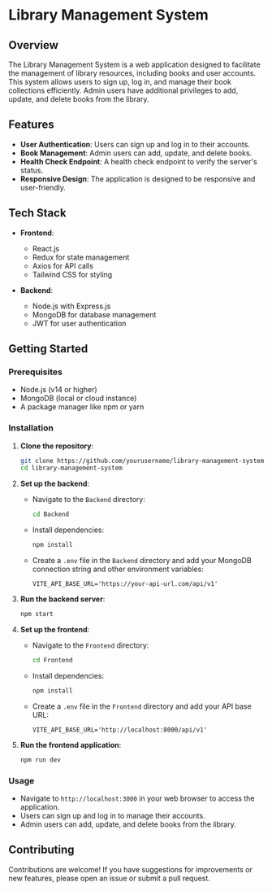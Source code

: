# Library Management System

## Overview

The Library Management System is a web application designed to facilitate the management of library resources, including books and user accounts. This system allows users to sign up, log in, and manage their book collections efficiently. Admin users have additional privileges to add, update, and delete books from the library.

## Features

- **User Authentication**: Users can sign up and log in to their accounts.
- **Book Management**: Admin users can add, update, and delete books.
- **Health Check Endpoint**: A health check endpoint to verify the server's status.
- **Responsive Design**: The application is designed to be responsive and user-friendly.

## Tech Stack

- **Frontend**: 
  - React.js
  - Redux for state management
  - Axios for API calls
  - Tailwind CSS for styling

- **Backend**: 
  - Node.js with Express.js
  - MongoDB for database management
  - JWT for user authentication

## Getting Started

### Prerequisites

- Node.js (v14 or higher)
- MongoDB (local or cloud instance)
- A package manager like npm or yarn

### Installation

1. **Clone the repository**:
   ```bash
   git clone https://github.com/yourusername/library-management-system.git
   cd library-management-system
   ```

2. **Set up the backend**:
   - Navigate to the `Backend` directory:
     ```bash
     cd Backend
     ```
   - Install dependencies:
     ```bash
     npm install
     ```
   - Create a `.env` file in the `Backend` directory and add your MongoDB connection string and other environment variables:
     ```
     VITE_API_BASE_URL='https://your-api-url.com/api/v1'
     ```

3. **Run the backend server**:
   ```bash
   npm start
   ```

4. **Set up the frontend**:
   - Navigate to the `Frontend` directory:
     ```bash
     cd Frontend
     ```
   - Install dependencies:
     ```bash
     npm install
     ```
   - Create a `.env` file in the `Frontend` directory and add your API base URL:
     ```
     VITE_API_BASE_URL='http://localhost:8000/api/v1'
     ```

5. **Run the frontend application**:
   ```bash
   npm run dev
   ```

### Usage

- Navigate to `http://localhost:3000` in your web browser to access the application.
- Users can sign up and log in to manage their accounts.
- Admin users can add, update, and delete books from the library.

## Contributing

Contributions are welcome! If you have suggestions for improvements or new features, please open an issue or submit a pull request.

